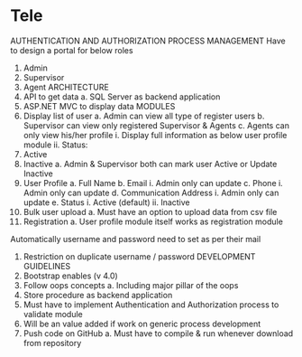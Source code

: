 # Tele



AUTHENTICATION AND AUTHORIZATION PROCESS MANAGEMENT
Have to design a portal for below roles
1. Admin
2. Supervisor
3. Agent
ARCHITECTURE 
1. API to get data
a. SQL Server as backend application
2. ASP.NET MVC to display data
MODULES
1. Display list of user
a. Admin can view all type of register users
b. Supervisor can view only registered Supervisor & Agents
c. Agents can only view his/her profile
i. Display full information as below user profile module
ii. Status:
1. Active 
2. Inactive
a. Admin & Supervisor both can mark user Active or Update 
Inactive
2. User Profile
a. Full Name
b. Email
i. Admin only can update 
c. Phone 
i. Admin only can update
d. Communication Address
i. Admin only can update
e. Status
i. Active (default)
ii. Inactive
3. Bulk user upload 
a. Must have an option to upload data from csv file 
4. Registration
a. User profile module itself works as registration module

Automatically username and password need to set as per their mail
1. Restriction on duplicate username / password
DEVELOPMENT GUIDELINES
1. Bootstrap enables (v 4.0)
2. Follow oops concepts
a. Including major pillar of the oops
3. Store procedure as backend application 
4. Must have to implement Authentication and Authorization process to validate module 
5. Will be an value added if work on generic process development
6. Push code on GitHub
a. Must have to compile & run whenever download from repository
